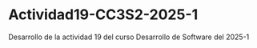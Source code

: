 # Actividad19-CC3S2-2025-1
Desarrollo de la actividad 19 del curso Desarrollo de Software del 2025-1
